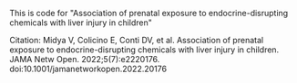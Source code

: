 This is code for "Association of prenatal exposure to endocrine-disrupting chemicals with liver injury in children"

Citation:
Midya V, Colicino E, Conti DV, et al. Association of prenatal exposure to endocrine-disrupting chemicals with liver injury in children. JAMA Netw Open. 2022;5(7):e2220176. doi:10.1001/jamanetworkopen.2022.20176
